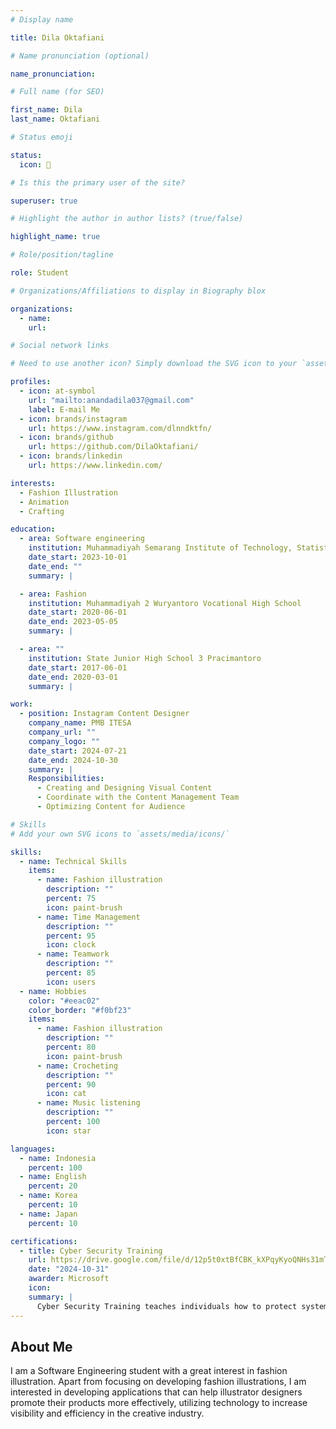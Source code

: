 ```yaml
---
# Display name

title: Dila Oktafiani

# Name pronunciation (optional)

name_pronunciation:

# Full name (for SEO)

first_name: Dila
last_name: Oktafiani

# Status emoji

status:
  icon: 🌷

# Is this the primary user of the site?

superuser: true

# Highlight the author in author lists? (true/false)

highlight_name: true

# Role/position/tagline

role: Student

# Organizations/Affiliations to display in Biography blox

organizations:
  - name:
    url:

# Social network links

# Need to use another icon? Simply download the SVG icon to your `assets/media/icons/` folder.

profiles:
  - icon: at-symbol
    url: "mailto:anandadila037@gmail.com"
    label: E-mail Me
  - icon: brands/instagram
    url: https://www.instagram.com/dlnndktfn/
  - icon: brands/github
    url: https://github.com/DilaOktafiani/
  - icon: brands/linkedin
    url: https://www.linkedin.com/

interests:
  - Fashion Illustration
  - Animation
  - Crafting

education:
  - area: Software engineering
    institution: Muhammadiyah Semarang Institute of Technology, Statistics and Business
    date_start: 2023-10-01
    date_end: ""
    summary: |

  - area: Fashion
    institution: Muhammadiyah 2 Wuryantoro Vocational High School
    date_start: 2020-06-01
    date_end: 2023-05-05
    summary: |

  - area: ""
    institution: State Junior High School 3 Pracimantoro
    date_start: 2017-06-01
    date_end: 2020-03-01
    summary: |

work:
  - position: Instagram Content Designer
    company_name: PMB ITESA
    company_url: ""
    company_logo: ""
    date_start: 2024-07-21
    date_end: 2024-10-30
    summary: |
    Responsibilities:
      - Creating and Designing Visual Content
      - Coordinate with the Content Management Team
      - Optimizing Content for Audience

# Skills
# Add your own SVG icons to `assets/media/icons/`

skills:
  - name: Technical Skills
    items:
      - name: Fashion illustration
        description: ""
        percent: 75
        icon: paint-brush
      - name: Time Management
        description: ""
        percent: 95
        icon: clock
      - name: Teamwork
        description: ""
        percent: 85
        icon: users
  - name: Hobbies
    color: "#eeac02"
    color_border: "#f0bf23"
    items:
      - name: Fashion illustration
        description: ""
        percent: 80
        icon: paint-brush
      - name: Crocheting
        description: ""
        percent: 90
        icon: cat
      - name: Music listening
        description: ""
        percent: 100
        icon: star

languages:
  - name: Indonesia
    percent: 100
  - name: English
    percent: 20
  - name: Korea
    percent: 10
  - name: Japan
    percent: 10

certifications:
  - title: Cyber Security Training
    url: https://drive.google.com/file/d/12p5t0xtBfCBK_kXPqyKyoQNHs31mTFgy/view?usp=sharing
    date: "2024-10-31"
    awarder: Microsoft
    icon:
    summary: |
      Cyber Security Training teaches individuals how to protect systems, networks, and data from digital threats and attacks. The training covers topics such as identifying and preventing malware, phishing, ransomware, and other cyber threats. It also focuses on best practices for safeguarding personal and organizational data, securing networks, and responding to cyber incidents effectively. The goal is to develop skills to mitigate risks and enhance overall security awareness.
---
```


## About Me

I am a Software Engineering student with a great interest in fashion illustration. Apart from focusing on developing fashion illustrations, I am interested in developing applications that can help illustrator designers promote their products more effectively, utilizing technology to increase visibility and efficiency in the creative industry.
